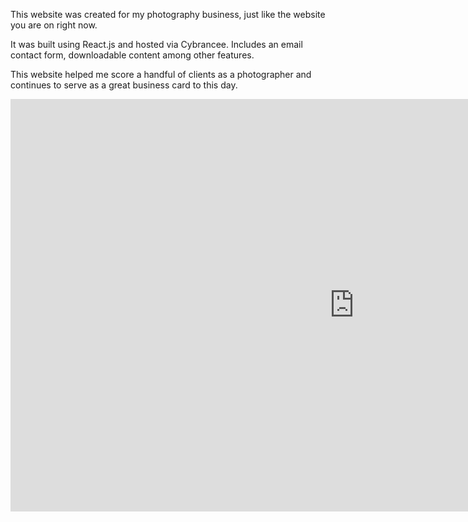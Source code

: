 This website was created for my photography business, just like the website you are on right now.

It was built using React.js and hosted via Cybrancee. Includes an email contact form, downloadable content among other features.

This website helped me score a handful of clients as a photographer and continues to serve as a great business card to this day.

<div>
<embed src='https://photo.artyomg.com' width='1100' height='660' frameborder='0'></embed>
</div>